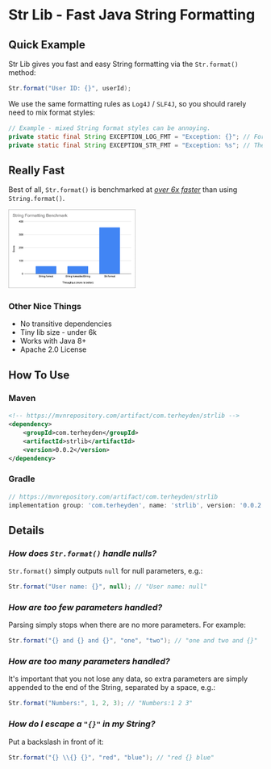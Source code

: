# Str Lib - Fast Java String Formatting

## Quick Example

Str Lib gives you fast and easy String formatting via the `Str.format()` method:

```java
Str.format("User ID: {}", userId);
```

We use the same formatting rules as `Log4J` / `SLF4J`,
so you should rarely need to mix format styles:

```java
// Example - mixed String format styles can be annoying.
private static final String EXCEPTION_LOG_FMT = "Exception: {}"; // For logging.
private static final String EXCEPTION_STR_FMT = "Exception: %s"; // Then another for String.format() !
```

## Really Fast

Best of all, `Str.format()` is benchmarked at [_over 6x faster_](https://docs.google.com/spreadsheets/d/1JRzrd1Zg731FyFR1mDesbG92YXBgDZcpPaMTyMu6v7s/edit?usp=sharing) than using `String.format()`.

<img src="docs/strlib-benchmark.png" width="50%">

### Other Nice Things

- No transitive dependencies
- Tiny lib size - under 6k
- Works with Java 8+
- Apache 2.0 License

## How To Use

### Maven

```xml
<!-- https://mvnrepository.com/artifact/com.terheyden/strlib -->
<dependency>
    <groupId>com.terheyden</groupId>
    <artifactId>strlib</artifactId>
    <version>0.0.2</version>
</dependency>
```

### Gradle

```groovy
// https://mvnrepository.com/artifact/com.terheyden/strlib
implementation group: 'com.terheyden', name: 'strlib', version: '0.0.2'
```

## Details

### _How does `Str.format()` handle nulls?_

`Str.format()` simply outputs `null` for null parameters, e.g.:

```java
Str.format("User name: {}", null); // "User name: null"
```

### _How are too few parameters handled?_

Parsing simply stops when there are no more parameters. For example:

```java
Str.format("{} and {} and {}", "one", "two"); // "one and two and {}"
```

### _How are too many parameters handled?_

It's important that you not lose any data, so extra parameters are simply appended to the end of
the String, separated by a space, e.g.:

```java
Str.format("Numbers:", 1, 2, 3); // "Numbers:1 2 3"
```

### _How do I escape a `"{}"` in my String?_

Put a backslash in front of it:

```java
Str.format("{} \\{} {}", "red", "blue"); // "red {} blue"
```
